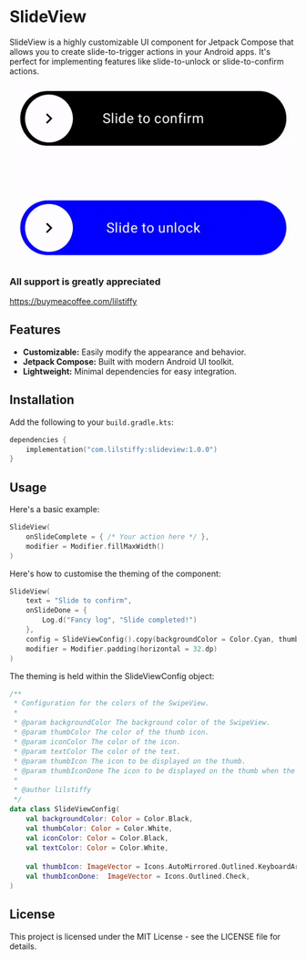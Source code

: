 # SlideView

SlideView is a highly customizable UI component for Jetpack Compose that allows you to create slide-to-trigger actions in your Android apps. It's perfect for implementing features like slide-to-unlock or slide-to-confirm actions.

<p align="center">
  <img src="./demo_video.gif" alt="Demo">
</p>

### All support is greatly appreciated
https://buymeacoffee.com/lilstiffy

## Features

- **Customizable:** Easily modify the appearance and behavior.
- **Jetpack Compose:** Built with modern Android UI toolkit.
- **Lightweight:** Minimal dependencies for easy integration.

## Installation

Add the following to your `build.gradle.kts`:

```kotlin
dependencies {
    implementation("com.lilstiffy:slideview:1.0.0")
}
```

## Usage
Here's a basic example:
```kotlin
SlideView(
    onSlideComplete = { /* Your action here */ },
    modifier = Modifier.fillMaxWidth()
)
```
Here's how to customise the theming of the component:
```kotlin
SlideView(
    text = "Slide to confirm",
    onSlideDone = {
        Log.d("Fancy log", "Slide completed!")
    },
    config = SlideViewConfig().copy(backgroundColor = Color.Cyan, thumbColor = Color.Black),
    modifier = Modifier.padding(horizontal = 32.dp)
)
```
The theming is held within the SlideViewConfig object:
```kotlin
/**
 * Configuration for the colors of the SwipeView.
 *
 * @param backgroundColor The background color of the SwipeView.
 * @param thumbColor The color of the thumb icon.
 * @param iconColor The color of the icon.
 * @param textColor The color of the text.
 * @param thumbIcon The icon to be displayed on the thumb.
 * @param thumbIconDone The icon to be displayed on the thumb when the swipe is done.
 *
 * @author lilstiffy
 */
data class SlideViewConfig(
    val backgroundColor: Color = Color.Black,
    val thumbColor: Color = Color.White,
    val iconColor: Color = Color.Black,
    val textColor: Color = Color.White,

    val thumbIcon: ImageVector = Icons.AutoMirrored.Outlined.KeyboardArrowRight,
    val thumbIconDone:  ImageVector = Icons.Outlined.Check,
)
```

## License
This project is licensed under the MIT License - see the LICENSE file for details.
